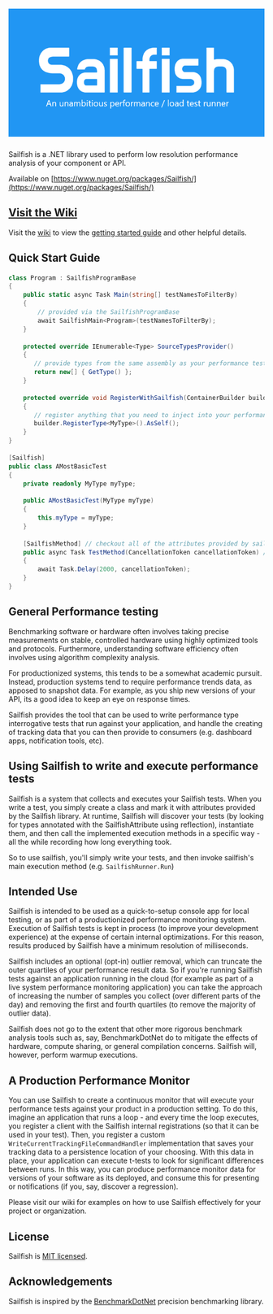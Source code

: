 <h1 align="center" style="flex-direction: column;"><img src="assets/Sailfish.png" alt="Sailfish" width="700" /></h1>

Sailfish is a .NET library used to perform low resolution performance analysis of your component or API.

Available on [https://www.nuget.org/packages/Sailfish/](https://www.nuget.org/packages/Sailfish/)

## [Visit the Wiki](https://github.com/paulegradie/Sailfish/wiki)

Visit the [wiki](https://github.com/paulegradie/Sailfish/wiki) to view the [getting started guide](https://github.com/paulegradie/Sailfish/wiki/Using-Sailfish-as-a-C%23-console-app) and other helpful details.

## Quick Start Guide

```csharp
class Program : SailfishProgramBase
{
    public static async Task Main(string[] testNamesToFilterBy)
    {
        // provided via the SailfishProgramBase
        await SailfishMain<Program>(testNamesToFilterBy);
    }

    protected override IEnumerable<Type> SourceTypesProvider()
    {
       // provide types from the same assembly as your performance tests
       return new[] { GetType() };
    }

    protected override void RegisterWithSailfish(ContainerBuilder builder)
    {
       // register anything that you need to inject into your performance tests
       builder.RegisterType<MyType>().AsSelf();
    }
}

[Sailfish]
public class AMostBasicTest
{
    private readonly MyType myType;

    public AMostBasicTest(MyType myType)
    {
        this.myType = myType;
    }

    [SailfishMethod] // checkout all of the attributes provided by sailfish
    public async Task TestMethod(CancellationToken cancellationToken) // token is injected when requested
    {
        await Task.Delay(2000, cancellationToken);
    }
}
```

## General Performance testing

Benchmarking software or hardware often involves taking precise measurements on stable, controlled hardware using highly optimized tools and protocols. Furthermore, understanding software efficiency often involves using algorithm complexity analysis.

For productionized systems, this tends to be a somewhat academic pursuit. Instead, production systems tend to require performance trends data, as apposed to snapshot data. For example, as you ship new versions of your API, its a good idea to keep an eye on response times.

Sailfish provides the tool that can be used to write performance type interrogative tests that run against your application, and handle the creating of tracking data that you can then provide to consumers (e.g. dashboard apps, notification tools, etc).


## Using Sailfish to write and execute performance tests

Sailfish is a system that collects and executes your Sailfish tests. When you write a test, you simply create a class and mark it with attributes provided by the Sailfish library. At runtime, Sailfish will discover your tests (by looking for types annotated with the SailfishAttribute using reflection), instantiate them, and then call the implemented execution methods in a specific way - all the while recording how long everything took.

So to use sailfish, you'll simply write your tests, and then invoke sailfish's main execution method (e.g. `SailfishRunner.Run`)


## Intended Use

Sailfish is intended to be used as a quick-to-setup console app for local testing, or as part of a productionized performance monitoring system. Execution of Sailfish tests is kept in process (to improve your development experience) at the expense of certain internal optimizations. For this reason, results produced by Sailfish have a minimum resolution of milliseconds.

Sailfish includes an optional (opt-in) outlier removal, which can truncate the outer quartiles of your performance result data. So if you're running Sailfish tests against an application running in the cloud (for example as part of a live system performance monitoring application) you can take the approach of increasing the number of samples you collect (over different parts of the day) and removing the first and fourth quartiles (to remove the majority of outlier data).

Sailfish does not go to the extent that other more rigorous benchmark analysis tools such as, say, BenchmarkDotNet do to mitigate the effects of hardware, compute sharing, or general compilation concerns. Sailfish will, however, perform warmup executions.

## A Production Performance Monitor

You can use Sailfish to create a continuous monitor that will execute your performance tests against your product in a production setting. To do this, imagine an application that runs a loop - and every time the loop executes, you register a client with the Sailfish internal registrations (so that it can be used in your test). Then, you register a custom `WriteCurrentTrackingFileCommandHandler` implementation that saves your tracking data to a persistence location of your choosing. With this data in place, your application can execute t-tests to look for significant differences between runs. In this way, you can produce performance monitor data for versions of your software as its deployed, and consume this for presenting or notifications (if you, say, discover a regression).

Please visit our wiki for examples on how to use Sailfish effectively for your project or organization.


## License
Sailfish is [MIT licensed](./LICENSE).

## Acknowledgements

Sailfish is inspired by the [BenchmarkDotNet](https://benchmarkdotnet.org/) precision benchmarking library.
